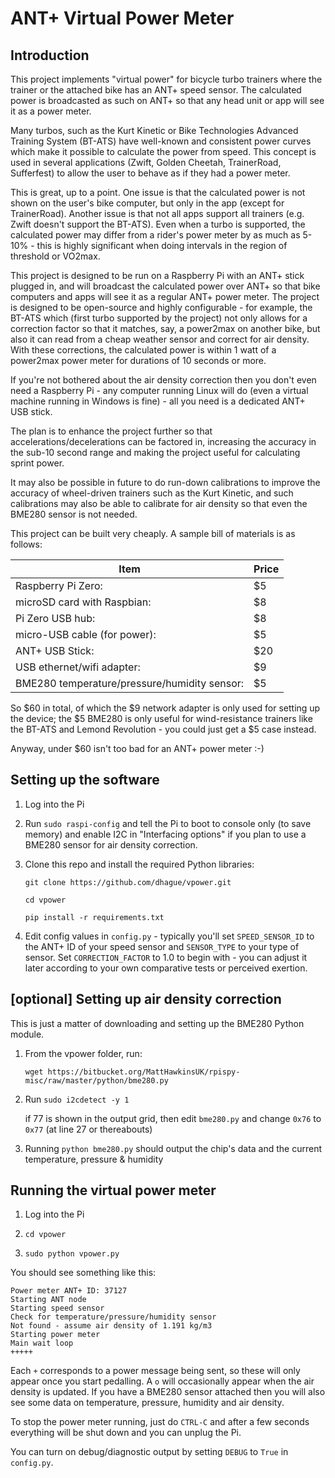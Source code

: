 # ANT+ Virtual Power Meter

## Introduction

This project implements "virtual power" for bicycle turbo trainers where the trainer or the attached bike has an ANT+ 
speed sensor. The calculated power is broadcasted as such on ANT+ so that any head unit or app will see it as a power
 meter.
 
Many turbos, such as the Kurt Kinetic or Bike Technologies Advanced Training System (BT-ATS) have well-known and 
consistent power curves which make it possible to calculate the power from speed.
This concept is used in several applications (Zwift, Golden Cheetah, TrainerRoad, Sufferfest) to allow the user to 
behave as if they had a power meter. 

This is great, up to a point. One issue is that the calculated power is not shown on the user's bike computer, but only 
in the app (except for TrainerRoad). Another issue is that not all apps support all trainers (e.g. Zwift doesn't support
the BT-ATS). Even when a turbo is supported, the calculated power may differ from a rider's power meter by as much as 
5-10% - this is highly significant when doing intervals in the region of threshold or VO2max.

This project is designed to be run on a Raspberry Pi with an ANT+ stick plugged in, and will broadcast the calculated 
power over ANT+ so that bike computers and apps will see it as a regular ANT+ power meter. The project is designed to be
open-source and highly configurable - for example, the BT-ATS which (first turbo supported by the project) not only 
allows for a correction factor so that it matches, say, a power2max on another bike, but also it can read from a cheap
weather sensor and correct for air density. With these corrections, the calculated power is within 1 watt of a power2max 
power meter for durations of 10 seconds or more.

If you're not bothered about the air density correction then you don't even need a Raspberry Pi - any computer running
Linux will do (even a virtual machine running in Windows is fine) - all you need is a dedicated ANT+ USB stick.

The plan is to enhance the project further so that accelerations/decelerations can be factored in, increasing the 
accuracy in the sub-10 second range and making the project useful for calculating sprint power.

It may also be possible in future to do run-down calibrations to improve the accuracy of wheel-driven trainers such as 
the Kurt Kinetic, and such calibrations may also be able to calibrate for air density so that even the BME280 sensor is 
not needed.

This project can be built very cheaply. A sample bill of materials is as follows:

| Item | Price |
|------|-------|
| Raspberry Pi Zero: | $5 |
| microSD card with Raspbian: | $8 |
| Pi Zero USB hub: | $8 |
| micro-USB cable (for power): | $5 |
| ANT+ USB Stick: | $20 |
| USB ethernet/wifi adapter: | $9 |
| BME280 temperature/pressure/humidity sensor: | $5 |

So $60 in total, of which the $9 network adapter is only used for setting up the device; the $5 BME280 is only useful
for wind-resistance trainers like the BT-ATS and Lemond Revolution - you could just get a $5 case instead.

Anyway, under $60 isn't too bad for an ANT+ power meter :-)

## Setting up the software

1. Log into the Pi

2. Run `sudo raspi-config` and tell the Pi to boot to console only (to save memory)
 and enable I2C in "Interfacing options" if you plan to use a BME280 sensor for air density correction.

3. Clone this repo and install the required Python libraries:

    `git clone https://github.com/dhague/vpower.git`

    `cd vpower`
 
    `pip install -r requirements.txt`

4. Edit config values in `config.py` - typically you'll set `SPEED_SENSOR_ID` to the ANT+ ID of your speed sensor 
and `SENSOR_TYPE` to your type of sensor.
Set `CORRECTION_FACTOR` to 1.0 to begin with - you can adjust it later according to your own comparative tests or perceived 
exertion.

## [optional] Setting up air density correction

This is just a matter of downloading and setting up the BME280 Python module.

1. From the vpower folder, run:

    `wget https://bitbucket.org/MattHawkinsUK/rpispy-misc/raw/master/python/bme280.py`

2. Run `sudo i2cdetect -y 1`

    if 77 is shown in the output grid, then edit `bme280.py` and change `0x76` to `0x77`
    (at line 27 or thereabouts)

3. Running `python bme280.py` should output the chip's data and the current temperature, pressure & humidity

## Running the virtual power meter

1. Log into the Pi

2. `cd vpower`

3. `sudo python vpower.py`

You should see something like this:

    Power meter ANT+ ID: 37127
    Starting ANT node
    Starting speed sensor
    Check for temperature/pressure/humidity sensor
    Not found - assume air density of 1.191 kg/m3
    Starting power meter
    Main wait loop
    +++++

Each `+` corresponds to a power message being sent, so these will only appear once you start pedalling.
A `o` will occasionally appear when the air density is updated.
If you have a BME280 sensor attached then you will also see some data on temperature, pressure, humidity and air density.

To stop the power meter running, just do `CTRL-C` and after a few seconds everything will be shut down and you can 
unplug the Pi.

You can turn on debug/diagnostic output by setting `DEBUG` to `True` in `config.py`.